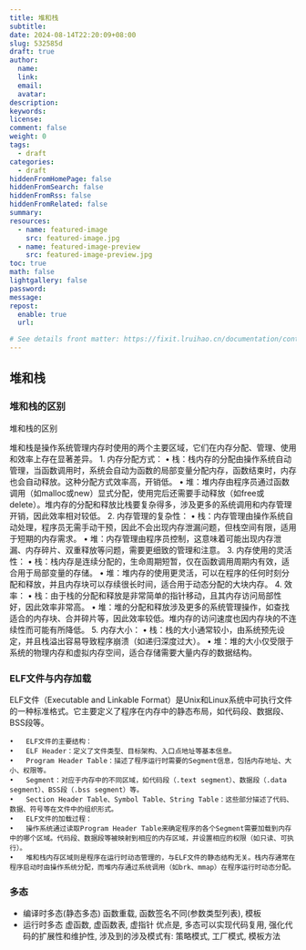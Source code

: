 ```yaml
---
title: 堆和栈
subtitle:
date: 2024-08-14T22:20:09+08:00
slug: 532585d
draft: true
author:
  name:
  link:
  email:
  avatar:
description:
keywords:
license:
comment: false
weight: 0
tags:
  - draft
categories:
  - draft
hiddenFromHomePage: false
hiddenFromSearch: false
hiddenFromRss: false
hiddenFromRelated: false
summary:
resources:
  - name: featured-image
    src: featured-image.jpg
  - name: featured-image-preview
    src: featured-image-preview.jpg
toc: true
math: false
lightgallery: false
password:
message:
repost:
  enable: true
  url:

# See details front matter: https://fixit.lruihao.cn/documentation/content-management/introduction/#front-matter
---
```


<!--more-->

## 堆和栈

### 堆和栈的区别

堆和栈的区别

堆和栈是操作系统管理内存时使用的两个主要区域，它们在内存分配、管理、使用和效率上存在显著差异。
	1.	内存分配方式：
	•	栈：栈内存的分配由操作系统自动管理，当函数调用时，系统会自动为函数的局部变量分配内存，函数结束时，内存也会自动释放。这种分配方式效率高，开销低。
	•	堆：堆内存由程序员通过函数调用（如malloc或new）显式分配，使用完后还需要手动释放（如free或delete）。堆内存的分配和释放比栈要复杂得多，涉及更多的系统调用和内存管理开销，因此效率相对较低。
	2.	内存管理的复杂性：
	•	栈：内存管理由操作系统自动处理，程序员无需手动干预，因此不会出现内存泄漏问题，但栈空间有限，适用于短期的内存需求。
	•	堆：内存管理由程序员控制，这意味着可能出现内存泄漏、内存碎片、双重释放等问题，需要更细致的管理和注意。
	3.	内存使用的灵活性：
	•	栈：栈内存是连续分配的，生命周期短暂，仅在函数调用周期内有效，适合用于局部变量的存储。
	•	堆：堆内存的使用更灵活，可以在程序的任何时刻分配和释放，并且内存块可以存续很长时间，适合用于动态分配的大块内存。
	4.	效率：
	•	栈：由于栈的分配和释放是非常简单的指针移动，且其内存访问局部性好，因此效率非常高。
	•	堆：堆的分配和释放涉及更多的系统管理操作，如查找适合的内存块、合并碎片等，因此效率较低。堆内存的访问速度也因内存块的不连续性而可能有所降低。
	5.	内存大小：
	•	栈：栈的大小通常较小，由系统预先设定，并且栈溢出容易导致程序崩溃（如递归深度过大）。
	•	堆：堆的大小仅受限于系统的物理内存和虚拟内存空间，适合存储需要大量内存的数据结构。


### ELF文件与内存加载

ELF文件（Executable and Linkable Format）是Unix和Linux系统中可执行文件的一种标准格式。它主要定义了程序在内存中的静态布局，如代码段、数据段、BSS段等。

	•	ELF文件的主要结构：
	•	ELF Header：定义了文件类型、目标架构、入口点地址等基本信息。
	•	Program Header Table：描述了程序运行时需要的Segment信息，包括内存地址、大小、权限等。
	•	Segment：对应于内存中的不同区域，如代码段（.text segment）、数据段（.data segment）、BSS段（.bss segment）等。
	•	Section Header Table、Symbol Table、String Table：这些部分描述了代码、数据、符号等在文件中的组织形式。
	•	ELF文件的加载过程：
	•	操作系统通过读取Program Header Table来确定程序的各个Segment需要加载到内存中的哪个区域。代码段、数据段等被映射到相应的内存区域，并设置相应的权限（如只读、可执行）。
	•	堆和栈内存区域则是程序在运行时动态管理的，与ELF文件的静态结构无关。栈内存通常在程序启动时由操作系统分配，而堆内存通过系统调用（如brk、mmap）在程序运行时动态分配。


### 多态

- 编译时多态(静态多态)
  函数重载, 函数签名不同(参数类型列表), 
  模板
- 运行时多态
  虚函数, 虚函数表, 虚指针
  优点是, 多态可以实现代码复用, 强化代码的扩展性和维护性, 涉及到的涉及模式有: 策略模式, 工厂模式, 模板方法